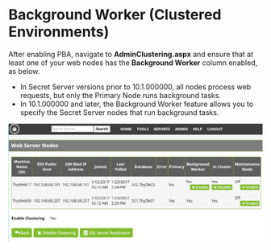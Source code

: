[title]: # (Background Worker)
[tags]: # (Privileged Behavior Analytics,PBA,Background Worker,Cluster)
[priority]: # (3060)

# Background Worker (Clustered Environments)

After enabling PBA, navigate to **AdminClustering.aspx** and ensure that at least one of your web nodes has the **Background Worker** column enabled, as below.

* In Secret Server versions prior to 10.1.000000, all nodes process web requests, but only the Primary Node runs background tasks.
* In 10.1.000000 and later, the Background Worker feature allows you to specify the Secret Server nodes that run background tasks.

![alt](images/web-server-nodes.jpg)

